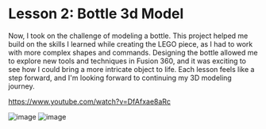 # Lesson 2: Bottle 3d Model
Now, I took on the challenge of modeling a bottle. 
This project helped me build on the skills I learned while creating the LEGO piece, 
as I had to work with more complex shapes and commands. Designing the bottle allowed me to explore new tools and techniques in Fusion 360, 
and it was exciting to see how I could bring a more intricate object to life. Each lesson feels like a step forward, and I'm looking forward 
to continuing my 3D modeling journey.

https://www.youtube.com/watch?v=DfAfxae8aRc

![image](https://github.com/user-attachments/assets/fb45c546-85ec-48ba-aa12-874bfb2bb306)
![image](https://github.com/user-attachments/assets/9925adf5-9a3c-4d86-a448-3c137cae1411)

